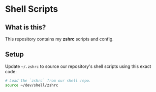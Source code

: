 # Shell Scripts

## What is this?

This repository contains my **zshrc** scripts and config.

## Setup

Update `~/.zshrc` to source our repository's shell scripts using this exact code:

```sh
# Load the `zshrc` from our shell repo.
source ~/dev/shell/zshrc
```
